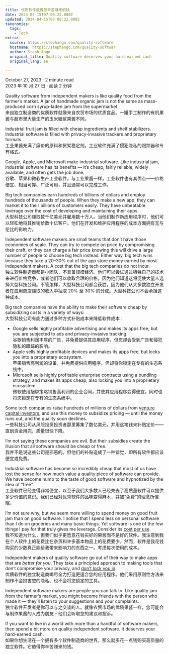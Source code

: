 ```yaml
---
title: 优质软件值得您辛苦赚来的钱
date: 2024-04-15T07:08:22.000Z
updated: 2024-04-15T07:08:22.000Z
taxonomies:
  tags:
    - Tech
extra:
  source: https://stephango.com/quality-software
  hostname: https://stephango.com/quality-softwar
  author: Steph Ango
  original_title: Quality software deserves your hard‑earned cash
  original_lang: en

---
```

October 27, 2023 · 2 minute read  
2023 年 10 月 27 日 · 阅读 2 分钟

Quality software from independent makers is like quality food from the farmer’s market. A jar of handmade organic jam is not the same as mass-produced corn syrup-laden jam from the supermarket.  
来自独立制造商的优质软件就像来自农贸市场的优质食品。一罐手工制作的有机果酱与超市里大量生产的玉米糖浆果酱不同。

Industrial fruit jam is filled with cheap ingredients and shelf stabilizers. Industrial software is filled with privacy-invasive trackers and proprietary formats.  
工业果酱充满了廉价的原料和货架稳定剂。工业软件充满了侵犯隐私的跟踪器和专有格式。

Google, Apple, and Microsoft make industrial software. Like industrial jam, industrial software has its benefits — it’s cheap, fairly reliable, widely available, and often gets the job done.  
谷歌、苹果和微软生产工业软件。与工业果酱一样，工业软件也有其优点——价格便宜、相当可靠、广泛可用，并且通常可以完成工作。

Big tech companies earn hundreds of billions of dollars and employ hundreds of thousands of people. When they make a new app, they can market it to their billions of customers easily. They have unbeatable leverage over the cost of developing and maintaining their apps.  
大型科技公司赚取数千亿美元并雇用数十万人。当他们制作新应用程序时，他们可以轻松地将其推销给数十亿客户。他们在开发和维护应用程序的成本方面拥有无与伦比的影响力。

Independent software makers are small teams that don’t have those economies of scale. They can try to compete on price by compromising their craft, or they can charge a fair price knowing this will drive a large number of people to choose big tech instead. Either way, big tech wins because they take a 20–30% cut of the app store money earned by most independent makers. A cost that the big tech companies do not incur.  
独立软件制造商都是小团队，不具备规模经济。他们可以尝试通过牺牲自己的技术来进行价格竞争，或者他们可以收取合理的价格，因为他们知道这将促使大量人选择大型科技公司。不管怎样，大型科技公司都会获胜，因为他们从大多数独立开发者在应用商店赚取的收入中抽取 20% 至 30% 的分成。大型科技公司不会承担这种成本。

Big tech companies have the ability to make their software cheap by subsidizing costs in a variety of ways:  
大型科技公司有能力通过多种方式补贴成本来降低软件成本：

*   Google sells highly profitable advertising and makes its apps free, but you are subjected to ads and privacy-invasive tracking.  
    谷歌销售利润丰厚的广告，并免费提供其应用程序，但您却会受到广告和侵犯隐私的跟踪的影响。
*   Apple sells highly profitable devices and makes its apps free, but locks you into a proprietary ecosystem.  
    苹果销售高利润的设备，并免费提供应用程序，但却将你锁定在专有的生态系统中。
*   Microsoft sells highly profitable enterprise contracts using a bundling strategy, and makes its apps cheap, also locking you into a proprietary ecosystem.  
    微软使用捆绑策略销售高利润的企业合同，并使其应用程序变得便宜，同时也将您锁定在专有的生态系统中。

Some tech companies raise hundreds of millions of dollars from [venture capital investors](https://stephango.com/vcware), and use this money to subsidize pricing — until the money runs out, and the quality soon declines.  
一些科技公司从风险投资投资者那里筹集了数亿美元，并用这笔钱来补贴定价——直到资金用完，质量很快下降。

I’m not saying these companies are evil. But their subsidies create the illusion that all software should be cheap or free.  
我并不是说这些公司是邪恶的。但他们的补贴造成了一种错觉，即所有软件都应该便宜或免费。

Industrial software has become so incredibly cheap that most of us have lost the sense for how much value a quality piece of software can provide. We have become numb to the taste of good software and hypnotized by the idea of “free”.  
工业软件已经变得非常便宜，以至于我们大多数人已经失去了高质量软件可以提供多少价值的意识。我们已经对优秀软件的品味变得麻木，并被“免费”的理念所催眠。

I’m not sure why, but we seem more willing to spend money on good fruit jam than on good software. I notice that I spend less on personal software than I do on groceries and many basic things. Yet software is one of the few things I pay for that truly gives me leverage. Consider its [cost per use](https://stephango.com/buy-wisely).  
我不知道为什么，但我们似乎更愿意花钱买好的果酱而不是好的软件。我注意到我在个人软件上的花费比在杂货和许多基本物品上的花费要少。然而，软件是我花钱购买的少数真正能给我带来影响力的东西之一。考虑每次使用的成本。

Independent makers of quality software go out of their way to make apps that are _better for you_. They take a principled approach to making tools that don’t compromise your privacy, and [don’t lock you in](https://stephango.com/file-over-app).  
优质软件的独立制造商竭尽全力打造更适合您的应用程序。他们采用原则性方法来制作不会损害您的隐私、也不会将您锁定的工具。

Independent software makers are people you can talk to. Like quality jam from the farmer’s market, you might become friends with the person who made it — they’ll listen to your suggestions and your complaints.  
独立软件开发者是你可以与之交谈的人。就像农贸市场的优质果酱一样，您可能会与制作果酱的人成为朋友 \- 他们会听取您的建议和投诉。

If you want to live in a world with more than a handful of software makers, then spend a bit more on quality independent software. It deserves your hard-earned cash.  
如果你想生活在一个拥有多个软件制造商的世界，那么就多花一点钱购买高质量的独立软件。它值得你辛苦赚来的钱。
